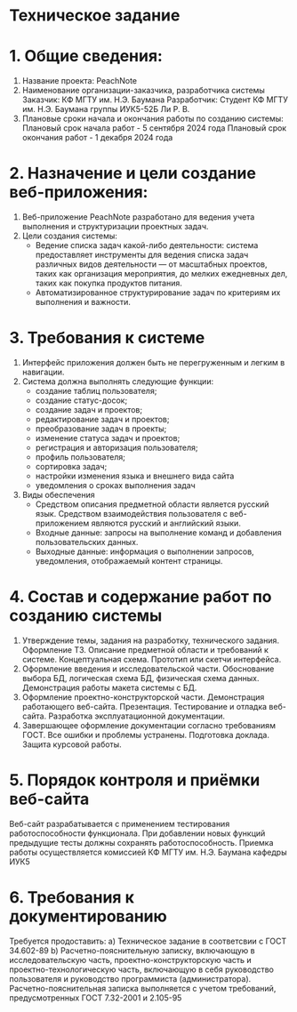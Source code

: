 # Техническое задание

# 1. Общие сведения:

1. Название проекта: PeachNote
2. Наименование организации-заказчика, разработчика системы Заказчик: КФ МГТУ им. Н.Э. Баумана Разработчик: Студент КФ МГТУ им. Н.Э. Баумана группы ИУК5-52Б Ли Р. В.
3. Плановые сроки начала и окончания работы по созданию системы: Плановый срок начала работ - 5 сентября 2024 года Плановый срок окончания работ - 1 декабря 2024 года

# 2. Назначение и цели создание веб-приложения:

1. Веб-приложение PeachNote разработано для ведения учета выполнения и структуризации проектных задач.
2. Цели создания системы:
   - Ведение списка задач какой-либо деятельности: система предоставляет инструменты для ведения списка задач различных видов деятельности — от масштабных проектов, таких как организация мероприятия, до мелких ежедневных дел, таких как покупка продуктов питания.
   - Автоматизированное структурирование задач по критериям их выполнения и важности.

# 3. Требования к системе

1. Интерфейс приложения должен быть не перегруженным и легким в навигации.
2. Система должна выполнять следующие функции:
   - создание таблиц пользователя;
   - создание статус-досок;
   - создание задач и проектов;
   - редактирование задач и проектов;
   - преобразование задач в проекты;
   - изменение статуса задач и проектов;
   - регистрация и авторизация пользователя;
   - профиль пользователя;
   - сортировка задач;
   - настройки изменения языка и внешнего вида сайта
   - уведомления о сроках выполнения задач
3. Виды обеспечения
   - Средством описания предметной области является русский язык. Средством взаимодействия пользователя с веб-приложением являются русский и английский языки.
   - Входные данные: запросы на выполнение команд и добавления пользовательских данных.
   - Выходные данные: информация о выполнении запросов, уведомления, отображаемый контент страницы.

# 4. Состав и содержание работ по созданию системы

1. Утверждение темы, задания на разработку, технического задания. Оформление ТЗ. Описание предметной области и требований к системе. Концептуальная схема. Прототип или скетчи интерфейса.
2. Оформление введения и исследовательской части. Обоснование выбора БД, логическая схема БД, физическая схема данных. Демонстрация работы макета системы с БД.
3. Оформление проектно-конструкторской части. Демонстрация работающего веб-сайта. Презентация. Тестирование и отладка веб-сайта. Разработка эксплуатационной документации.
4. Завершающее оформление документации согласно требованиям ГОСТ. Все ошибки и проблемы устранены. Подготовка доклада. Защита курсовой работы.

# 5. Порядок контроля и приёмки веб-сайта

Веб-сайт разрабатывается с применением тестирования работоспособности функционала. При добавлении новых функций предыдущие тесты должны сохранять работоспособность. Приемка работы осуществляется комиссией КФ МГТУ им. Н.Э. Баумана кафедры ИУК5

# 6. Требования к документированию

Требуется продоставить:
а) Техническое задание в соответсвии с ГОСТ 34.602-89
b) Расчетно-пояснительную записку, включающую в исследовательскую часть, проектно-конструкторскую часть и проектно-технологическую часть, включающую в себя руководство пользователя и руководство программиста (администратора). Расчетно-пояснительная записка выполняется с учетом требований, предусмотренных ГОСТ 7.32-2001 и 2.105-95
